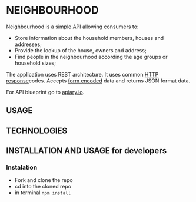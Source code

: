 # NEIGHBOURHOOD

Neighbourhood is a simple API allowing consumers to:
* Store information about the household members, houses and addresses; 
* Provide the lookup of the house, owners and address;  
* Find people in the neighbourhood according the age groups or household sizes;

The application uses REST architecture. It uses common [HTTP response](https://cybersguards.com/http-response-codes/)codes. Accepts [form encoded](https://dev.to/sidthesloth92/understanding-html-form-encoding-url-encoded-and-multipart-forms-3lpa)  data and returns JSON format data. 


For API blueprint go to [apiary.io](https://app.apiary.io/neighbourhoodapi).

## USAGE 







## TECHNOLOGIES

## 


## INSTALLATION AND USAGE for developers
 
### Instalation 
* Fork and clone the repo  
* cd into the cloned repo 
* in terminal ```npm install```